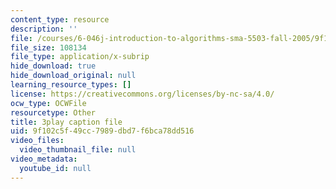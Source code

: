 ```yaml
---
content_type: resource
description: ''
file: /courses/6-046j-introduction-to-algorithms-sma-5503-fall-2005/9f102c5f49cc7989dbd7f6bca78dd516_zjUDy6a5vx4.srt
file_size: 108134
file_type: application/x-subrip
hide_download: true
hide_download_original: null
learning_resource_types: []
license: https://creativecommons.org/licenses/by-nc-sa/4.0/
ocw_type: OCWFile
resourcetype: Other
title: 3play caption file
uid: 9f102c5f-49cc-7989-dbd7-f6bca78dd516
video_files:
  video_thumbnail_file: null
video_metadata:
  youtube_id: null
---
```

